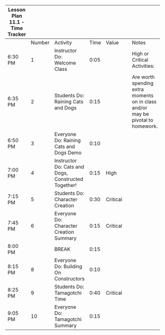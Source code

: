 | Lesson Plan 11.1 - Time Tracker |        |                                                     |      |          |     |                                                                                 |
| ------------------------------- | ------ | --------------------------------------------------- | ---- | -------- | --- | ------------------------------------------------------------------------------- |
|                                 | Number | Activity                                            | Time | Value    |     | Notes                                                                           |
| 6:30 PM                         | 1      | Instructor Do: Welcome Class                        | 0:05 |          |     | High or Critical Activities:                                                    |
| 6:35 PM                         | 2      | Students Do: Raining Cats and Dogs                  | 0:15 |          |     | Are worth spending extra moments on in class and/or may be pivotal to homework. |
| 6:50 PM                         | 3      | Everyone Do: Raining Cats and Dogs Demo             | 0:10 |          |     |                                                                                 |
| 7:00 PM                         | 4      | Instructor Do: Cats and Dogs, Constructed Together! | 0:15 | High     |     |                                                                                 |
| 7:15 PM                         | 5      | Students Do: Character Creation                     | 0:30 | Critical |     |                                                                                 |
| 7:45 PM                         | 6      | Everyone Do: Character Creation Summary             | 0:15 | Critical |     |                                                                                 |
| 8:00 PM                         |        | BREAK                                               | 0:15 |          |     |                                                                                 |
| 8:15 PM                         | 8      | Everyone Do: Building On Constructors               | 0:10 |          |     |                                                                                 |
| 8:25 PM                         | 9      | Students Do: Tamagotchi Time                        | 0:40 | Critical |     |                                                                                 |
| 9:05 PM                         | 10     | Everyone Do: Tamagotchi Summary                     | 0:15 |          |     |                                                                                 |

